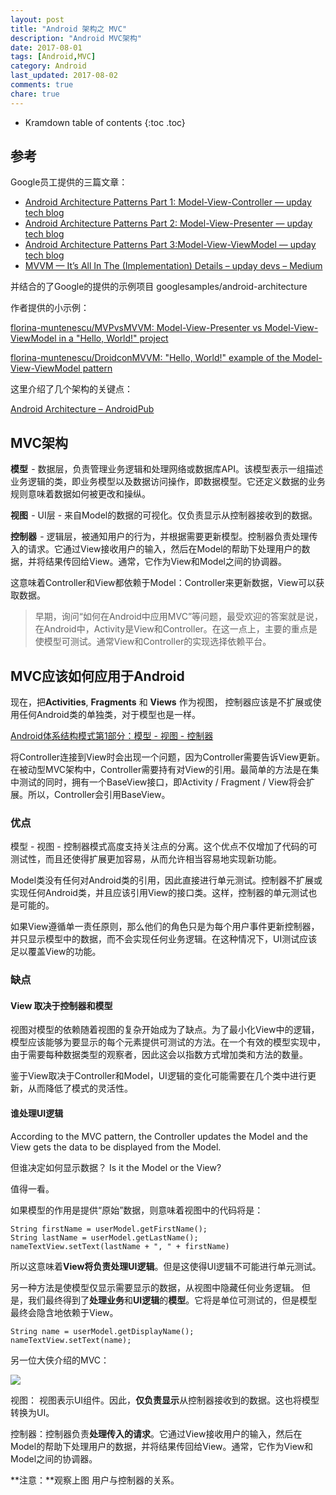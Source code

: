 ```yaml
---
layout: post
title: "Android 架构之 MVC"
description: "Android MVC架构"
date: 2017-08-01
tags: [Android,MVC]
category: Android
last_updated: 2017-08-02
comments: true
chare: true
---
```


* Kramdown table of contents
{:toc .toc}


## 参考


Google员工提供的三篇文章：  

- [Android Architecture Patterns Part 1: Model-View-Controller — upday tech blog](https://upday.github.io/blog/model-view-controller/ )
- [Android Architecture Patterns Part 2: Model-View-Presenter — upday tech blog](https://upday.github.io/blog/model-view-presenter/ )
- [Android Architecture Patterns Part 3:Model-View-ViewModel — upday tech blog](https://upday.github.io/blog/model-view-viewmodel/ ) 
- [MVVM — It’s All In The (Implementation) Details – upday devs – Medium](https://medium.com/upday-devs/mvvm-its-all-in-the-implementation-details-40ed24871a02)

并结合的了Google的提供的示例项目 googlesamples/android-architecture 

作者提供的小示例：

[florina-muntenescu/MVPvsMVVM: Model-View-Presenter vs Model-View-ViewModel in a "Hello, World!" project](https://github.com/florina-muntenescu/MVPvsMVVM )

[florina-muntenescu/DroidconMVVM: "Hello, World!" example of the Model-View-ViewModel pattern](https://github.com/florina-muntenescu/DroidconMVVM )



这里介绍了几个架构的关键点：

[Android Architecture – AndroidPub](https://android.jlelse.eu/android-architecture-2f12e1c7d4db "Android Architecture – AndroidPub")





## MVC架构

**模型**  - 数据层，负责管理业务逻辑和处理网络或数据库API。该模型表示一组描述业务逻辑的类，即业务模型以及数据访问操作，即数据模型。它还定义数据的业务规则意味着数据如何被更改和操纵。

**视图**  - UI层 - 来自Model的数据的可视化。仅负责显示从控制器接收到的数据。

**控制器**  - 逻辑层，被通知用户的行为，并根据需要更新模型。控制器负责处理传入的请求。它通过View接收用户的输入，然后在Model的帮助下处理用户的数据，并将结果传回给View。通常，它作为View和Model之间的协调器。

这意味着Controller和View都依赖于Model：Controller来更新数据，View可以获取数据。

> 早期，询问“如何在Android中应用MVC”等问题，最受欢迎的答案就是说，在Android中，Activity是View和Controller。在这一点上，主要的重点是使模型可测试。通常View和Controller的实现选择依赖平台。


## MVC应该如何应用于Android

现在，把**Activities**, **Fragments** 和 **Views** 作为视图， 控制器应该是不扩展或使用任何Android类的单独类，对于模型也是一样。


[Android体系结构模式第1部分：模型 - 视图 - 控制器](https://medium.com/upday-devs/android-architecture-patterns-part-1-model-view-controller-3baecef5f2b6 "Android体系结构模式第1部分：模型 - 视图 - 控制器")


将Controller连接到View时会出现一个问题，因为Controller需要告诉View更新。在被动型MVC架构中，Controller需要持有对View的引用。最简单的方法是在集中测试的同时，拥有一个BaseView接口，即Activity / Fragment / View将会扩展。所以，Controller会引用BaseView。


### 优点

模型 - 视图 - 控制器模式高度支持关注点的分离。这个优点不仅增加了代码的可测试性，而且还使得扩展更加容易，从而允许相当容易地实现新功能。

Model类没有任何对Android类的引用，因此直接进行单元测试。控制器不扩展或实现任何Android类，并且应该引用View的接口类。这样，控制器的单元测试也是可能的。

如果View遵循单一责任原则，那么他们的角色只是为每个用户事件更新控制器，并只显示模型中的数据，而不会实现任何业务逻辑。在这种情况下，UI测试应该足以覆盖View的功能。

### 缺点

#### View 取决于控制器和模型

视图对模型的依赖随着视图的复杂开始成为了缺点。为了最小化View中的逻辑，模型应该能够为要显示的每个元素提供可测试的方法。在一个有效的模型实现中，由于需要每种数据类型的观察者，因此这会以指数方式增加类和方法的数量。

鉴于View取决于Controller和Model，UI逻辑的变化可能需要在几个类中进行更新，从而降低了模式的灵活性。


#### 谁处理UI逻辑

According to the MVC pattern, the Controller updates the Model and the View gets the data to be displayed from the Model. 

但谁决定如何显示数据？ Is it the Model or the View? 

值得一看。


如果模型的作用是提供“原始”数据，则意味着视图中的代码将是：

```
String firstName = userModel.getFirstName();
String lastName = userModel.getLastName();
nameTextView.setText(lastName + ", " + firstName)
```
所以这意味着**View将负责处理UI逻辑**。但是这使得UI逻辑不可能进行单元测试。


另一种方法是使模型仅显示需要显示的数据，从视图中隐藏任何业务逻辑。
但是，我们最终得到了**处理业务**和**UI逻辑**的**模型**。它将是单位可测试的，但是模型最终会隐含地依赖于View。
```
String name = userModel.getDisplayName();
nameTextView.setText(name);
```



另一位大侠介绍的MVC：

![](https://cdn-images-1.medium.com/max/800/1*U6JRenliQAVEsdD7YZuv1g.png)



视图：  视图表示UI组件。因此，**仅负责显示**从控制器接收到的数据。这也将模型转换为UI。

控制器：控制器负责**处理传入的请求**。它通过View接收用户的输入，然后在Model的帮助下处理用户的数据，并将结果传回给View。通常，它作为View和Model之间的协调器。

**注意：**观察上图 用户与控制器的关系。


















